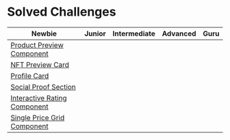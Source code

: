 # Solved Challenges

| Newbie | Junior | Intermediate | Advanced | Guru |
|--------|--------|--------------|----------|------|
| [Product Preview Component](https://fem-product-preview-component.netlify.app/)       |        |              |          |      |
| [NFT Preview Card](https://preview-card-nft-fem.netlify.app/) | | | | |
| [Profile Card](https://fem-profile-card-component.netlify.app//) | | | | |
| [Social Proof Section](https://social-proof-fem-section.netlify.app/) | | | | |
| [Interactive Rating Component](https://interactive-rating-fem-component.netlify.app/) | | | | |
| [Single Price Grid Component](https://single-price-grid-fem-component.netlify.app/) | | | |
